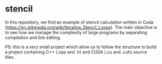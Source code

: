 # stencil

In this repository, we find an example of stencil calculation written in Cuda (https://en.wikipedia.org/wiki/Iterative_Stencil_Loops). 
The main objective is to see how we manage the complexity of large programs by separating compilation and link editing.

PS: this is a very small project which allow us to follow the structure to build a project containing C++ (.cpp and .h) and CUDA (.cu and .cuh) source files.
